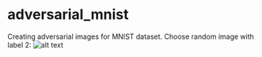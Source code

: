 # adversarial_mnist
Creating adversarial images for MNIST dataset.
Choose random image with label 2:
![alt text](https://raw.githubusercontent.com/pochyn/adversarial_mnist/blob/master/iter3.png)
